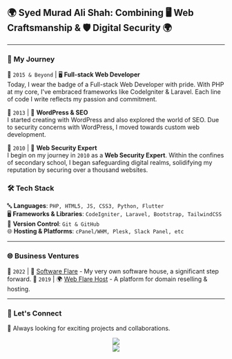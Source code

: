 ## 🌍 Syed Murad Ali Shah: Combining 🖥️ Web Craftsmanship & 🛡️ Digital Security 🌍

---

### 🚀 **My Journey**

📅 `2015 & Beyond` | 🖥️ **Full-stack Web Developer**  
Today, I wear the badge of a Full-stack Web Developer with pride. With PHP at my core, I've embraced frameworks like CodeIgniter & Laravel. Each line of code I write reflects my passion and commitment.

📅 `2013` | 🎨 **WordPress & SEO**  
I started creating with WordPress and also explored the world of SEO. Due to security concerns with WordPress, I moved towards custom web development.

📅 `2010` | 🔐 **Web Security Expert**  
I begin on my journey in `2010` as a **Web Security Expert**. Within the confines of secondary school, I began safeguarding digital realms, solidifying my reputation by securing over a thousand websites.


### 🛠 **Tech Stack**

🔤 **Languages**: `PHP, HTML5, JS, CSS3, Python, Flutter`  
🖥️ **Frameworks & Libraries**: `CodeIgniter, Laravel, Bootstrap, TailwindCSS`  
🔄 **Version Control**: `Git & GitHub`  
🌐 **Hosting & Platforms**: `cPanel/WHM, Plesk, Slack Panel, etc`

---

### 🌐 **Business Ventures**

📅 `2022` | 💼 [Software Flare](https://www.softwareflare.com) - My very own software house, a significant step forward.
📅 `2019` | 🌍 [Web Flare Host](https://www.webflarehost.com) - A platform for domain reselling & hosting.  

---

### 💌 **Let's Connect**

🤝 Always looking for exciting projects and collaborations.  




<div align="center">
  <img align="center" src="https://github-readme-stats-eight-theta.vercel.app/api?username=SyedMuradAliShah&show_icons=true&theme=radical&count_private=true" />
</div>

<div align="center">
  <img align="center" src="https://komarev.com/ghpvc/?username=SyedMuradAliShah&&style=flat-square" />
</div>
